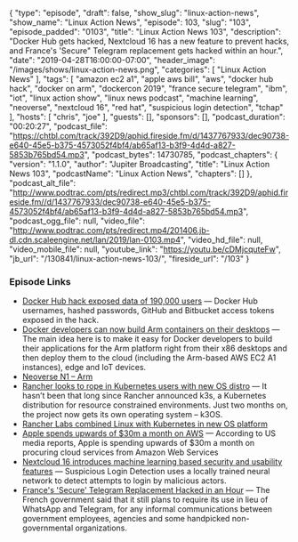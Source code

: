 {
  "type": "episode",
  "draft": false,
  "show_slug": "linux-action-news",
  "show_name": "Linux Action News",
  "episode": 103,
  "slug": "103",
  "episode_padded": "0103",
  "title": "Linux Action News 103",
  "description": "Docker Hub gets hacked, Nextcloud 16 has a new feature to prevent hacks, and France's 'Secure\" Telegram replacement gets hacked within an hour.",
  "date": "2019-04-28T16:00:00-07:00",
  "header_image": "/images/shows/linux-action-news.png",
  "categories": [
    "Linux Action News"
  ],
  "tags": [
    "amazon ec2 a1",
    "apple aws bill",
    "aws",
    "docker hub hack",
    "docker on arm",
    "dockercon 2019",
    "france secure telegram",
    "ibm",
    "iot",
    "linux action show",
    "linux news podcast",
    "machine learning",
    "neoverse",
    "nextcloud 16",
    "red hat",
    "suspicious login detection",
    "tchap"
  ],
  "hosts": [
    "chris",
    "joe"
  ],
  "guests": [],
  "sponsors": [],
  "podcast_duration": "00:20:27",
  "podcast_file": "https://chtbl.com/track/392D9/aphid.fireside.fm/d/1437767933/dec90738-e640-45e5-b375-4573052f4bf4/ab65af13-b3f9-4d4d-a827-5853b765bd54.mp3",
  "podcast_bytes": 14730785,
  "podcast_chapters": {
    "version": "1.1.0",
    "author": "Jupiter Broadcasting",
    "title": "Linux Action News 103",
    "podcastName": "Linux Action News",
    "chapters": []
  },
  "podcast_alt_file": "http://www.podtrac.com/pts/redirect.mp3/chtbl.com/track/392D9/aphid.fireside.fm//d/1437767933/dec90738-e640-45e5-b375-4573052f4bf4/ab65af13-b3f9-4d4d-a827-5853b765bd54.mp3",
  "podcast_ogg_file": null,
  "video_file": "http://www.podtrac.com/pts/redirect.mp4/201406.jb-dl.cdn.scaleengine.net/lan/2019/lan-0103.mp4",
  "video_hd_file": null,
  "video_mobile_file": null,
  "youtube_link": "https://youtu.be/cDMjcquteFw",
  "jb_url": "/130841/linux-action-news-103/",
  "fireside_url": "/103"
}


### Episode Links

  * [Docker Hub hack exposed data of 190,000 users](https://www.zdnet.com/article/docker-hub-hack-exposed-data-of-190000-users/ "Docker Hub hack exposed data of 190,000 users") — Docker Hub usernames, hashed passwords, GitHub and Bitbucket access tokens exposed in the hack.
  * [Docker developers can now build Arm containers on their desktops](https://techcrunch.com/2019/04/24/docker-partners-with-arm/ "Docker developers can now build Arm containers on their desktops") — The main idea here is to make it easy for Docker developers to build their applications for the Arm platform right from their x86 desktops and then deploy them to the cloud (including the Arm-based AWS EC2 A1 instances), edge and IoT devices.
  * [Neoverse N1 – Arm](https://www.arm.com/products/silicon-ip-cpu/neoverse/neoverse-n1 "Neoverse N1 – Arm")
  * [Rancher looks to rope in Kubernetes users with new OS distro](https://devclass.com/2019/04/24/rancher-looks-to-rope-in-kubernetes-users-with-new-os-distro/ "Rancher looks to rope in Kubernetes users with new OS distro") — It hasn’t been that long since Rancher announced k3s, a Kubernetes distribution for resource constrained environments. Just two months on, the project now gets its own operating system – k3OS.
  * [Rancher Labs combined Linux with Kubernetes in new OS platform](https://sdtimes.com/containers/rancher-labs-combined-linux-with-kubernetes-in-new-os-platform/ "Rancher Labs combined Linux with Kubernetes in new OS platform")
  * [Apple spends upwards of $30m a month on AWS](https://www.computerweekly.com/news/252462064/Apple-spends-upwards-of-30m-a-month-on-AWS-during-first-quarter-of-2019-report-claims "Apple spends upwards of $30m a month on AWS") — According to US media reports, Apple is spending upwards of $30m a month on procuring cloud services from Amazon Web Services
  * [Nextcloud 16 introduces machine learning based security and usability features](https://nextcloud.com/blog/nextcloud-16-introduces-machine-learning-based-security-and-usability-features-acl-permissions-and-cross-app-projects/ "Nextcloud 16 introduces machine learning based security and usability features") — Suspicious Login Detection uses a locally trained neural network to detect attempts to login by malicious actors.
  * [France's 'Secure' Telegram Replacement Hacked in an Hour](https://threatpost.com/frances-secure-telegram-messaging-hacked/144010/ "France's 'Secure' Telegram Replacement Hacked in an Hour") — The French government said that it still plans to require its use in lieu of WhatsApp and Telegram, for any informal communications between government employees, agencies and some handpicked non-governmental organizations.


